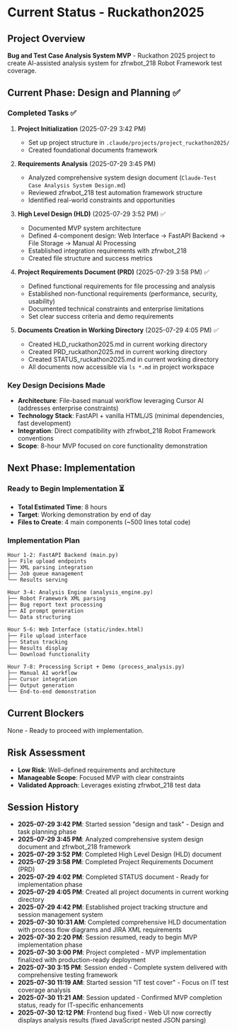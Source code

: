 # Current Status - Ruckathon2025

## Project Overview
**Bug and Test Case Analysis System MVP** - Ruckathon 2025 project to create AI-assisted analysis system for zfrwbot_218 Robot Framework test coverage.

## Current Phase: Design and Planning ✅

### Completed Tasks ✅
1. **Project Initialization** (2025-07-29 3:42 PM)
   - Set up project structure in `.claude/projects/project_ruckathon2025/`
   - Created foundational documents framework

2. **Requirements Analysis** (2025-07-29 3:45 PM)
   - Analyzed comprehensive system design document (`Claude-Test Case Analysis System Design.md`)
   - Reviewed zfrwbot_218 test automation framework structure
   - Identified real-world constraints and opportunities

3. **High Level Design (HLD)** (2025-07-29 3:52 PM) ✅
   - Documented MVP system architecture
   - Defined 4-component design: Web Interface → FastAPI Backend → File Storage → Manual AI Processing
   - Established integration requirements with zfrwbot_218
   - Created file structure and success metrics

4. **Project Requirements Document (PRD)** (2025-07-29 3:58 PM) ✅
   - Defined functional requirements for file processing and analysis
   - Established non-functional requirements (performance, security, usability)
   - Documented technical constraints and enterprise limitations
   - Set clear success criteria and demo requirements

5. **Documents Creation in Working Directory** (2025-07-29 4:05 PM) ✅
   - Created HLD_ruckathon2025.md in current working directory
   - Created PRD_ruckathon2025.md in current working directory
   - Created STATUS_ruckathon2025.md in current working directory
   - All documents now accessible via `ls *.md` in project workspace

### Key Design Decisions Made
- **Architecture**: File-based manual workflow leveraging Cursor AI (addresses enterprise constraints)
- **Technology Stack**: FastAPI + vanilla HTML/JS (minimal dependencies, fast development)
- **Integration**: Direct compatibility with zfrwbot_218 Robot Framework conventions
- **Scope**: 8-hour MVP focused on core functionality demonstration

## Next Phase: Implementation

### Ready to Begin Implementation ⏳
- **Total Estimated Time**: 8 hours
- **Target**: Working demonstration by end of day
- **Files to Create**: 4 main components (~500 lines total code)

### Implementation Plan
```
Hour 1-2: FastAPI Backend (main.py)
├── File upload endpoints
├── XML parsing integration  
├── Job queue management
└── Results serving

Hour 3-4: Analysis Engine (analysis_engine.py)
├── Robot Framework XML parsing
├── Bug report text processing
├── AI prompt generation
└── Data structuring

Hour 5-6: Web Interface (static/index.html)
├── File upload interface
├── Status tracking
├── Results display
└── Download functionality

Hour 7-8: Processing Script + Demo (process_analysis.py)
├── Manual AI workflow
├── Cursor integration
├── Output generation
└── End-to-end demonstration
```

## Current Blockers
None - Ready to proceed with implementation.

## Risk Assessment
- **Low Risk**: Well-defined requirements and architecture
- **Manageable Scope**: Focused MVP with clear constraints  
- **Validated Approach**: Leverages existing zfrwbot_218 test data

## Session History
- **2025-07-29 3:42 PM**: Started session "design and task" - Design and task planning phase
- **2025-07-29 3:45 PM**: Analyzed comprehensive system design document and zfrwbot_218 framework
- **2025-07-29 3:52 PM**: Completed High Level Design (HLD) document
- **2025-07-29 3:58 PM**: Completed Project Requirements Document (PRD)
- **2025-07-29 4:02 PM**: Completed STATUS document - Ready for implementation phase
- **2025-07-29 4:05 PM**: Created all project documents in current working directory
- **2025-07-29 4:42 PM**: Established project tracking structure and session management system
- **2025-07-30 10:31 AM**: Completed comprehensive HLD documentation with process flow diagrams and JIRA XML requirements
- **2025-07-30 2:20 PM**: Session resumed, ready to begin MVP implementation phase
- **2025-07-30 3:00 PM**: Project completed - MVP implementation finalized with production-ready deployment
- **2025-07-30 3:15 PM**: Session ended - Complete system delivered with comprehensive testing framework
- **2025-07-30 11:19 AM**: Started session "IT test cover" - Focus on IT test coverage analysis
- **2025-07-30 11:21 AM**: Session updated - Confirmed MVP completion status, ready for IT-specific enhancements
- **2025-07-30 12:12 PM**: Frontend bug fixed - Web UI now correctly displays analysis results (fixed JavaScript nested JSON parsing)